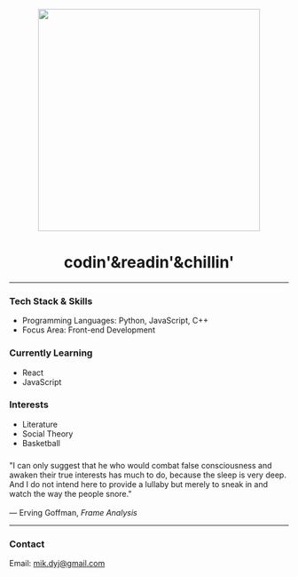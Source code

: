 <p align="center">
  <img src="https://i.pinimg.com/originals/cd/b8/95/cdb89580457caa7d13c4384a3d1a367c.gif" width="400"/>
</p>

<h1 align="center">codin'&readin'&chillin'</h1>

---

### Tech Stack & Skills
- Programming Languages: Python, JavaScript, C++
- Focus Area: Front-end Development

### Currently Learning
- React  
- JavaScript

### Interests
- Literature  
- Social Theory  
- Basketball  

###  
"I can only suggest that he who would combat false consciousness and awaken their true interests has much to do, because the sleep is very deep.  
And I do not intend here to provide a lullaby but merely to sneak in and watch the way the people snore."<br>  
— Erving Goffman, *Frame Analysis*

---

### Contact  
Email: mik.dyj@gmail.com

<!--
**dyjakowski/dyjakowski** is a ✨ _special_ ✨ repository because its `README.md` (this file) appears on your GitHub profile.

Here are some ideas to get you started:

- 🔭 I’m currently working on ...
- 🌱 I’m currently learning ...
- 👯 I’m looking to collaborate on ...
- 🤔 I’m looking for help with ...
- 💬 Ask me about ...
- 📫 How to reach me: ...
- 😄 Pronouns: ...
- ⚡ Fun fact: ...
-->
